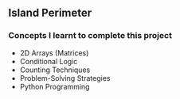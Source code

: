 ## Island Perimeter

### Concepts I learnt to complete this project

* 2D Arrays (Matrices)
* Conditional Logic
* Counting Techniques
* Problem-Solving Strategies
* Python Programming

